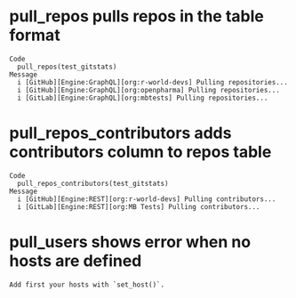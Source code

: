 # pull_repos pulls repos in the table format

    Code
      pull_repos(test_gitstats)
    Message
      i [GitHub][Engine:GraphQL][org:r-world-devs] Pulling repositories...
      i [GitHub][Engine:GraphQL][org:openpharma] Pulling repositories...
      i [GitLab][Engine:GraphQL][org:mbtests] Pulling repositories...

# pull_repos_contributors adds contributors column to repos table

    Code
      pull_repos_contributors(test_gitstats)
    Message
      i [GitHub][Engine:REST][org:r-world-devs] Pulling contributors...
      i [GitLab][Engine:REST][org:MB Tests] Pulling contributors...

# pull_users shows error when no hosts are defined

    Add first your hosts with `set_host()`.

